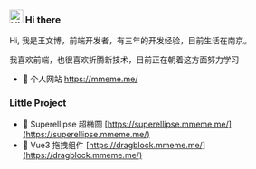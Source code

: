 ### <img src='https://qpluspicture.oss-cn-beijing.aliyuncs.com/6LjjQA/Hi.gif' alt='Hi' width="24"/> Hi there

Hi, 我是王文博，前端开发者，有三年的开发经验，目前生活在南京。  

我喜欢前端，也很喜欢折腾新技术，目前正在朝着这方面努力学习

- 🌸 个人网站 <https://mmeme.me/> 

### Little Project

- 🍟 Superellipse 超椭圆 [https://superellipse.mmeme.me/](https://superellipse.mmeme.me/)
- 🍕 Vue3 拖拽组件 [https://dragblock.mmeme.me/](https://dragblock.mmeme.me/)

<!-- <details>
<summary>中文简介</summary>

Hi, 我是王文博，前端开发者，有三年的开发经验，目前生活在南京。

[Profile](https://mmeme.me/)
</details> 
<sub>我喜欢开源，也很喜欢折腾，目前正在朝着这方面努力学习</sub>
-->


<!-- **pinky-pig/pinky-pig** is a ✨ _special_ ✨ repository because its `README.md` (this file) appears on your GitHub profile. -->
